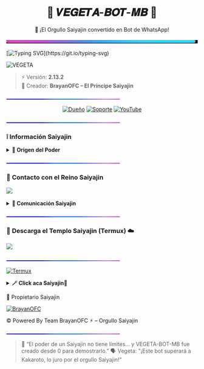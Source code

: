 <h1 align="center">💨 𝑽𝑬𝑮𝑬𝑻𝑨-𝑩𝑶𝑻-𝑴𝑩 💨</h1>
<p align="center">🐉 ¡El Orgullo Saiyajin convertido en Bot de WhatsApp!</p>

![line](https://github.com/BrayanOFC/Lines-Neon-MB/raw/main/assets/Logo-prueba.jpg)

[![Typing SVG](https://readme-typing-svg.demolab.com?font=Fira+Code&pause=1000&color=0033FF&center=true&vCenter=true&width=600&lines=Bienvenido+Guerrero+Z;VEGETA-BOT-MB+🔥;Creado+desde+0+por+BrayanOFC;El+Orgullo+Saiyajin+en+tu+mano;¡Supera+a+Kakaroto!)](https://git.io/typing-svg)

![VEGETA](https://qu.ax/ijJBG.png)

> ⚡ Versión: **2.13.2**  
> 👑 Creador: **BrayanOFC – El Príncipe Saiyajin**

![line](https://github.com/AnderMendoza/AnderMendoza/raw/main/assets/line-neon.gif)

<div align="center">

[![Dueño](https://img.shields.io/badge/Príncipe-0033FF?style=for-the-badge&logo=whatsapp&logoColor=white)](https://wa.me/526633900512)
[![Soporte](https://img.shields.io/badge/Escuadrón_Z-0033FF?style=for-the-badge&logo=whatsapp&logoColor=white)](https://wa.me/526633900512)
[![YouTube](https://img.shields.io/badge/Entrenamiento-FF0000?style=for-the-badge&logo=youtube&logoColor=white)](https://www.youtube.com/@Vegeta-bot)

</div>

![line](https://github.com/AnderMendoza/AnderMendoza/raw/main/assets/line-neon.gif)

### ❕️ **Información Saiyajin**

<details>
 <summary><b> 🐉 Origen del Poder</b></summary>

* Este bot **no está afiliado a WhatsApp Inc.**  
* WhatsApp es marca registrada de `WhatsApp LLC`.  
* **VEGETA-BOT-MB** fue forjado desde 0 como un arma de los Saiyajin para dominar WhatsApp ⚡  

> 🗣️ Vegeta: *"¡Este bot no necesita a Kakaroto para ser el mejor!"*  

</details>

![line](https://github.com/AnderMendoza/AnderMendoza/raw/main/assets/line-neon.gif)

### 🔮 **Contacto con el Reino Saiyajin**

<a href="https://wa.me/526641784469?text=Quiero+el+poder+de+VEGETA"><img src="https://qu.ax/ugHh.jpg" height="100px"></a>

<details>
<summary><b> 🐉 Comunicación Saiyajin</b></summary>

* WhatsApp: https://wa.me/526641784469  

> 🗣️ Vegeta: *"Si buscas poder… habla directamente con el príncipe de los Saiyajin."*  

</details>

![line](https://github.com/AnderMendoza/AnderMendoza/raw/main/assets/line-neon.gif)

### 🐉 **Descarga el Templo Saiyajin (Termux)** ☁️
<a href="https://www.mediafire.com/file/llugt4zgj7g3n3u/com.termux_1020.apk/file"><img src="https://qu.ax/finc.jpg" height="125px"></a> 

![line](https://github.com/AnderMendoza/AnderMendoza/raw/main/assets/line-neon.gif)
</details>

[![Termux](https://img.shields.io/badge/Instalacion-En%20Termux-000000?style=for-the-badge&logo=android&logoColor=white)](https://f-droid.org/es/packages/com.termux/)

<details>
 <summary><b> 🪄 Click aca Saiyajin🐉</b></summary>

#### Pasos del Guerrero Z
```bash
termux-setup-storage
```

```bash
apt update && apt upgrade && pkg install -y git nodejs ffmpeg imagemagick yarn
```

```bash
git clone https://github.com/BrayanOFC/VEGETA-BOT-MB && cd VEGETA-BOT-MB 
```

```bash
yarn install
```

```bash
npm install
```

![line](https://github.com/AnderMendoza/AnderMendoza/raw/main/assets/line-neon.gif)

✨️ Revivir el Ki de Vegeta si se detiene

```bash
cd VEGETA-BOT-MB
npm start
```

✨️ Convertirte en el Owner Saiyajin

```bash
cd VEGETA-BOT-MB && nano config.js
```

> 🗣️ Vegeta: "No cualquiera puede portar este poder… pero si logras configurarlo, serás un verdadero Saiyajin."

![line](https://github.com/AnderMendoza/AnderMendoza/raw/main/assets/line-neon.gif)

🎆 Modo Saiyajin 24/7 en Termux

```bash
npm i -g pm2 && pm2 start index.js && pm2 save && pm2 logs
```

> 🗣️ Vegeta: "Un Saiyajin nunca descansa, y tu bot tampoco debería hacerlo."



</details>


🚀 Propietario Saiyajin

<a href="https://github.com/BrayanOFC"><img src="https://github.com/BrayanOFC.png" width="130" height="130" alt="BrayanOFC"/></a>

© Powered By Team BrayanOFC ⚡︎ – Orgullo Saiyajin


![line](https://github.com/AnderMendoza/AnderMendoza/raw/main/assets/line-neon.gif)

</details>

> 🐉 “El poder de un Saiyajin no tiene límites… y VEGETA-BOT-MB fue creado desde 0 para demostrarlo.”
🗣️ Vegeta: "¡Este bot superará a Kakaroto, lo juro por el orgullo Saiyajin!"